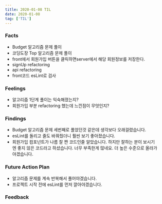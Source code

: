 ```yaml
---
title: 2020-01-08 TIL
date: 2020-01-08
tag: ['TIL']
---
```


### Facts

- Budget 알고리즘 문제 풀이
- 코딩도장 Top 알고리즘 문제 풀이
- front에서 회원가입 버튼을 클릭하면server에서 해당 회원정보를 저장한다.
- signUp refactoring
- api refactoring
- front코드 esLint로 검사

### Feelings

- 알고리즘 1단계 풀이는 익숙해졌는지?
- 회원가입 부분 refactoring 했는데 느낀점이 무엇인지?

### Findings

- Budget 알고리즘 문제 세번째로 풀었던것 같은데 생각보다 오래걸렸습니다.
- esLint를 돌리고 줄도 바꿔줬더니 훨씬 보기 좋아졌습니다.
- 회원가입 컴포넌트가 나름 잘 짠 코드인줄 알았습니다. 하지만 잘하는 분이 보시기엔 좋지 않은 코드라고 하셨습니다. 너무 부족한게 많네요. 더 높은 수준으로 올라가야겠습니다.

### Future Action Plan

- 알고리즘 문제를 계속 반복해서 풀어야겠습니다.
- 프로젝트 시작 전에 esLint를 먼저 깔아야겠습니다.

### Feedback
